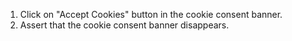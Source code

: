 1. Click on "Accept Cookies" button in the cookie consent banner.
2. Assert that the cookie consent banner disappears.